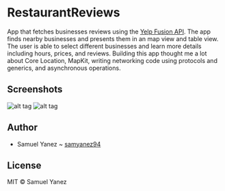 # RestaurantReviews
App that fetches businesses reviews using the [Yelp Fusion API](https://www.yelp.com/fusion). The app finds nearby businesses and presents them in an map view and table view. The user is able to select different businesses and learn more details including hours, prices, and reviews. Building this app thought me a lot about Core Location, MapKit, writing networking code using protocols and generics, and asynchronous operations.

## Screenshots

![alt tag](https://i.imgur.com/knUyJcHl.png)
![alt tag](https://i.imgur.com/FC25JBhl.png)

## Author

* Samuel Yanez ~ [samyanez94](https://github.com/samyanez94)

## License

MIT © Samuel Yanez
